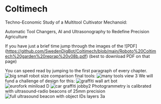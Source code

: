 # Coltimech

Techno-Economic Study of a Multitool Cultivator Mechanoid: 

Automatic Tool Changers, AI and Ultrasonography to Redefine Precision Agriculture

If you have just a brief time jump through the images of the ![PDF] (https://github.com/SwedenDigBot/Coltimech/blob/main/Roboto%20Coltimech%20garden%20reprap%20v08b.pdf) (best to download PDF on that page)

You can speed read by jumping to the first paragraph of every chapter. 
![big small robot size comparison final ](https://github.com/SwedenDigBot/Coltimech/assets/161290496/7fd3397e-cf0c-4494-a3a0-be19a50667ca)
tools:
![many tools view 3](https://github.com/SwedenDigBot/Coltimech/assets/161290496/c0d80b87-10c0-474b-a841-4126efda28e2)
We will fund a challenge of design for this:
![graffiti wall art bot](https://github.com/SwedenDigBot/Coltimech/assets/161290496/568c0a17-f8f2-417e-9849-6849c9b739b9)
![eurofork miniload D](https://github.com/SwedenDigBot/Coltimech/assets/161290496/469d52dd-23be-449c-83ff-4ba382e5da61)
![car graffiti jobby2](https://github.com/SwedenDigBot/Coltimech/assets/161290496/e24db525-9d2f-4cbd-a5e3-912999ae3da5)
Photogrammetry is calibrated with ultrasound-radio beacons of 25mm precision
![ full ultrasound beacon with object IDs layers 3a ](https://github.com/SwedenDigBot/Coltimech/assets/161290496/775a3aed-3cd4-4d37-83f7-91affefa9708)
